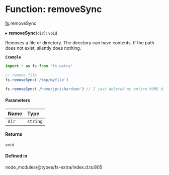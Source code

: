 # Function: removeSync

[fs](../modules/fs.md).removeSync

▸ **removeSync**(`dir`): `void`

Removes a file or directory. The directory can have contents. If the path does not exist, silently does nothing.

**`Example`**

```ts
import * as fs from 'fs-extra'

// remove file
fs.removeSync('/tmp/myfile')

fs.removeSync('/home/jprichardson') // I just deleted my entire HOME directory.
```

#### Parameters

| Name | Type |
| :------ | :------ |
| `dir` | `string` |

#### Returns

`void`

#### Defined in

node_modules/@types/fs-extra/index.d.ts:805
